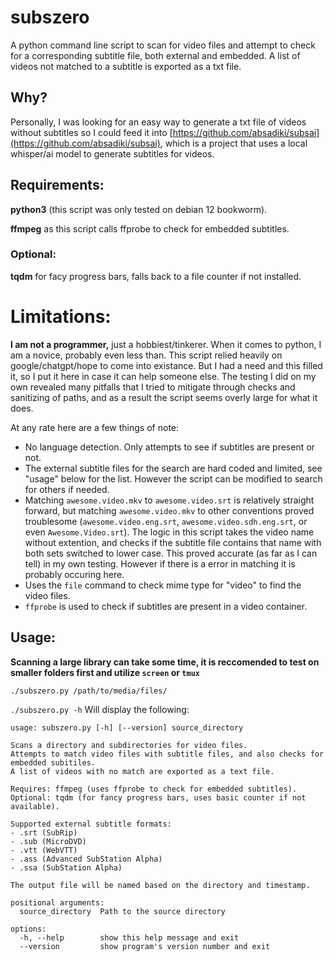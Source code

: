 # subszero
A python command line script to scan for video files and attempt to check for a corresponding subtitle file, both external and embedded. A list of videos not matched to a subtitle is exported as a txt file.

## Why?
Personally, I was looking for an easy way to generate a txt file of videos without subtitles so I could feed it into [https://github.com/absadiki/subsai](https://github.com/absadiki/subsai), 
which is a project that uses a local whisper/ai model to generate subtitles for videos.

## Requirements:
**python3** (this script was only tested on debian 12 bookworm).

**ffmpeg** as this script calls ffprobe to check for embedded subtitles.

### Optional:
**tqdm** for facy progress bars, falls back to a file counter if not installed.

# Limitations:
**I am not a programmer,** just a hobbiest/tinkerer. When it comes to python, I am a novice, probably even less than. This script relied heavily on google/chatgpt/hope to come into existance. But I had a need and this filled it,
so I put it here in case it can help someone else. The testing I did on my own revealed many pitfalls that I tried to mitigate through checks and sanitizing of paths, and as a result the script seems overly large for what it does. 

At any rate here are a few things of note:
- No language detection. Only attempts to see if subtitles are present or not.
- The external subtitle files for the search are hard coded and limited, see "usage" below for the list. However the script can be modified to search for others if needed.
- Matching `awesome.video.mkv` to `awesome.video.srt` is relatively straight forward, but matching `awesome.video.mkv` to other conventions proved troublesome (`awesome.video.eng.srt`, `awesome.video.sdh.eng.srt`, or even `Awesome.Video.srt`). The logic in this script takes the video name without extention, and checks if the subtitle file contains that name with both sets switched to lower case. This proved accurate (as far as I can tell) in my own testing. However if there is a error in matching it is probably occuring here. 
- Uses the `file` command to check mime type for "video" to find the video files.
- `ffprobe` is used to check if subtitles are present in a video container.

## Usage:
**Scanning a large library can take some time, it is reccomended to test on smaller folders first and utilize `screen` or `tmux`**

`./subszero.py /path/to/media/files/`

`./subszero.py -h` Will display the following:
```
usage: subszero.py [-h] [--version] source_directory

Scans a directory and subdirectories for video files.
Attempts to match video files with subtitle files, and also checks for embedded subitiles.
A list of videos with no match are exported as a text file.

Requires: ffmpeg (uses ffprobe to check for embedded subtitles).
Optional: tqdm (for fancy progress bars, uses basic counter if not available).

Supported external subtitle formats:
- .srt (SubRip)
- .sub (MicroDVD)
- .vtt (WebVTT)
- .ass (Advanced SubStation Alpha)
- .ssa (SubStation Alpha)

The output file will be named based on the directory and timestamp.

positional arguments:
  source_directory  Path to the source directory

options:
  -h, --help        show this help message and exit
  --version         show program's version number and exit

```
